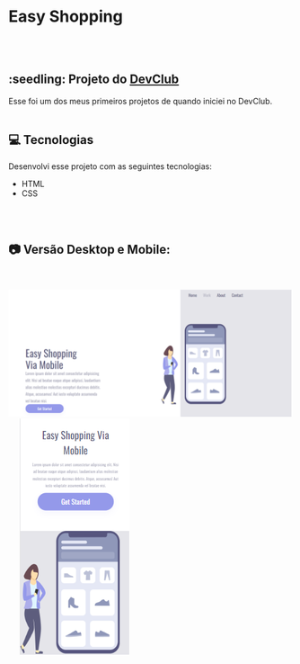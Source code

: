 <h1>Easy Shopping</h1>
<br>
<br>
<h2>:seedling: Projeto do <a href="https://rodolfomori.com.br/devclub">DevClub</a></h2>
Esse foi um dos meus primeiros projetos de quando iniciei no DevClub. 
<br>
<br>

## :computer: Tecnologias
Desenvolvi esse projeto com as seguintes tecnologias:
- HTML
- CSS
<br>
<br>

## :camera: Versão Desktop e Mobile:
<br>
<br>
<div align-items="center" display="flex">
<img src="https://github.com/camilabfarias/easy-shopping/blob/master/print-site.png?raw=true" width="700px">
<img src="https://github.com/camilabfarias/easy-shopping/blob/master/print-celular.png?raw=true" hspace="20">
</div>
